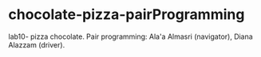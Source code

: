 # chocolate-pizza-pairProgramming
lab10- pizza chocolate. Pair programming: Ala'a Almasri (navigator), Diana Alazzam (driver).
